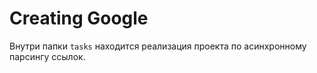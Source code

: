 # Creating Google

Внутри папки `tasks` находится реализация проекта по асинхронному парсингу ссылок.
